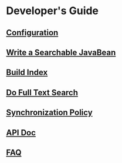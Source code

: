 # Developer's Guide #

## [Configuration](ExpressSearchConfig.md) ##

## [Write a Searchable JavaBean](ExpressSearchSearchableBean.md) ##

## [Build Index](ExpressSearchBuildIndex.md) ##

## [Do Full Text Search](ExpressSearchSearch.md) ##

## [Synchronization Policy](ExpressSearchSyncPolicy.md) ##

## [API Doc](ExpressSearchAPI.md) ##

## [FAQ](ExpressSearchFAQ.md) ##